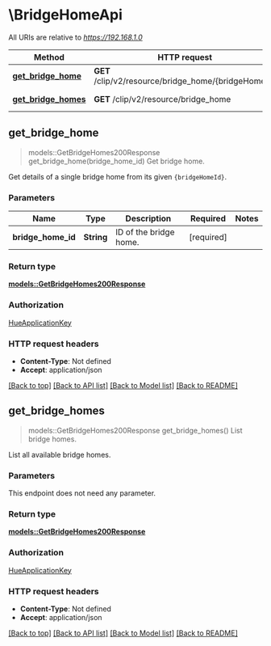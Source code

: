 # \BridgeHomeApi

All URIs are relative to *https://192.168.1.0*

Method | HTTP request | Description
------------- | ------------- | -------------
[**get_bridge_home**](BridgeHomeApi.md#get_bridge_home) | **GET** /clip/v2/resource/bridge_home/{bridgeHomeId} | Get bridge home.
[**get_bridge_homes**](BridgeHomeApi.md#get_bridge_homes) | **GET** /clip/v2/resource/bridge_home | List bridge homes.



## get_bridge_home

> models::GetBridgeHomes200Response get_bridge_home(bridge_home_id)
Get bridge home.

Get details of a single bridge home from its given `{bridgeHomeId}`.

### Parameters


Name | Type | Description  | Required | Notes
------------- | ------------- | ------------- | ------------- | -------------
**bridge_home_id** | **String** | ID of the bridge home. | [required] |

### Return type

[**models::GetBridgeHomes200Response**](getBridgeHomes_200_response.md)

### Authorization

[HueApplicationKey](../README.md#HueApplicationKey)

### HTTP request headers

- **Content-Type**: Not defined
- **Accept**: application/json

[[Back to top]](#) [[Back to API list]](../README.md#documentation-for-api-endpoints) [[Back to Model list]](../README.md#documentation-for-models) [[Back to README]](../README.md)


## get_bridge_homes

> models::GetBridgeHomes200Response get_bridge_homes()
List bridge homes.

List all available bridge homes.

### Parameters

This endpoint does not need any parameter.

### Return type

[**models::GetBridgeHomes200Response**](getBridgeHomes_200_response.md)

### Authorization

[HueApplicationKey](../README.md#HueApplicationKey)

### HTTP request headers

- **Content-Type**: Not defined
- **Accept**: application/json

[[Back to top]](#) [[Back to API list]](../README.md#documentation-for-api-endpoints) [[Back to Model list]](../README.md#documentation-for-models) [[Back to README]](../README.md)

